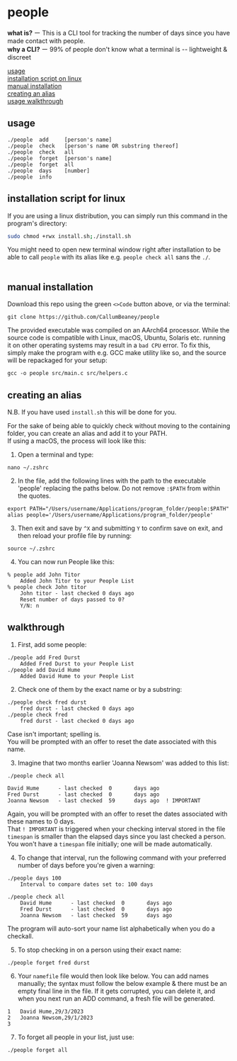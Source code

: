 # people

**what is?**  ー This is a CLI tool for tracking the number of days since you have made contact with people.  
**why a CLI?**  ー 99% of people don't know what a terminal is -- lightweight & discreet  
    
[usage](#usage)  
[installation script on linux](#installation-script-for-linux)  
[manual installation](#manual-installation)  
[creating an alias](#creating-an-alias)  
[usage walkthrough](#walkthrough)  


## usage
```
./people  add     [person's name]
./people  check   [person's name OR substring thereof]
./people  check   all
./people  forget  [person's name]
./people  forget  all
./people  days    [number]
./people  info
```

## installation script for linux
If you are using a linux distribution, you can simply run this command in the program's directory:
```bash
sudo chmod +rwx install.sh;./install.sh
```
You might need to open new terminal window right after installation to be able to call `people` with its alias like e.g. `people check all` sans the `./`.  
<br>

## manual installation
Download this repo using the green `<>Code` button above, or via the terminal:  
```
git clone https://github.com/CallumBeaney/people  
```  
The provided executable was compiled on an AArch64 processor. While the source code is compatible with Linux, macOS, Ubuntu, Solaris etc.   running it on other operating systems may result in a `bad CPU` error. To fix this, simply make the program with e.g. GCC make utility like so, and the source will be repackaged for your setup:  
```
gcc -o people src/main.c src/helpers.c
```
  
  
## creating an alias
N.B. If you have used `install.sh` this will be done for you.  
  
For the sake of being able to quickly check without moving to the containing folder, you can create an alias and add it to your PATH.  
If using a macOS, the process will look like this:  

1. Open a terminal and type:
```
nano ~/.zshrc
```  
2. In the file, add the following lines with the path to the executable 'people' replacing the paths below. Do not remove `:$PATH` from within the quotes.  
```
export PATH="/Users/username/Applications/program_folder/people:$PATH"
alias people='/Users/username/Applications/program_folder/people'
```  
3. Then exit and save by `^X` and submitting `Y` to confirm save on exit, and then reload your profile file by running:
```
source ~/.zshrc
```  
4. You can now run People like this:  

```
% people add John Titor        
	Added John Titor to your People List
% people check John titor
	John titor - last checked 0 days ago
    Reset number of days passed to 0?
    Y/N: n
```


## walkthrough
1. First, add some people:  
```
./people add Fred Durst 
    Added Fred Durst to your People List
./people add David Hume
    Added David Hume to your People List
```
2. Check one of them by the exact name or by a substring:
```
./people check fred durst
    fred durst - last checked 0 days ago
./people check fred
    fred durst - last checked 0 days ago
```
Case isn't important; spelling is.  
You will be prompted with an offer to reset the date associated with this name.   
  
3. Imagine that two months earlier 'Joanna Newsom' was added to this list:

```       
./people check all

David Hume      - last checked  0       days ago
Fred Durst      - last checked  0       days ago
Joanna Newsom   - last checked  59      days ago  ! IMPORTANT
```
Again, you will be prompted with an offer to reset the dates associated with these names to 0 days.  
That `! IMPORTANT` is triggered when your checking interval stored in the file `timespan` is smaller than the elapsed days since you last checked a person.  
You won't have a `timespan` file initially; one will be made automatically.  
  
4. To change that interval, run the following command with your preferred number of days before you're given a warning:  
```
./people days 100                 
    Interval to compare dates set to: 100 days 

./people check all        
    David Hume      - last checked  0       days ago
    Fred Durst      - last checked  0       days ago
    Joanna Newsom   - last checked  59      days ago
```
The program will auto-sort your name list alphabetically when you do a checkall.  
  
5. To stop checking in on a person using their exact name:  
```
./people forget fred durst
```
6. Your `namefile` file would then look like below. You can add names manually; the syntax must follow the below example & there must be an empty final line in the file.  If it gets corrupted, you can delete it, and when you next run an ADD command, a fresh file will be generated.
```
1   David Hume,29/3/2023
2   Joanna Newsom,29/1/2023
3      
```
7. To forget all people in your list, just use:
```
./people forget all
```
  
